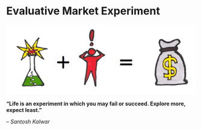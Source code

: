 # Evaluative Market Experiment

![](/assets/framework---lean-startup-playbook---evaluative-market-experiment.png)

**“Life is an experiment in which you may fail or succeed. Explore more, expect least.”**

_– Santosh Kalwar_